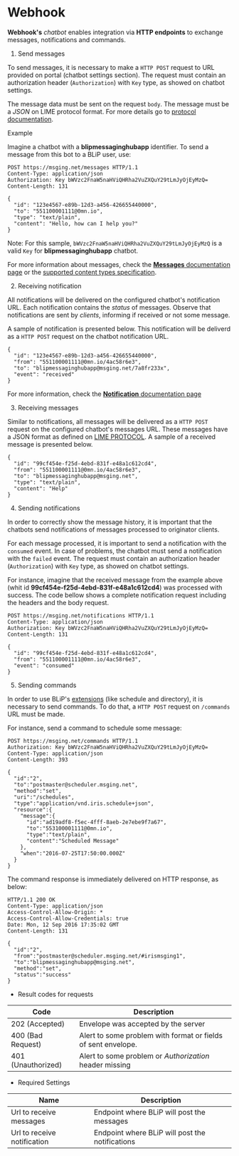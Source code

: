 # Webhook

**Webhook's** *chatbot* enables integration via **HTTP endpoints** to exchange messages, notifications and commands.

1. Send messages

To send messages, it is necessary to make a `HTTP POST` request to URL provided on portal (chatbot settings section). The request must contain an authorization header (`Authorization`) with `Key` type, as showed on chatbot settings.

The message data must be sent on the request `body`. The message must be a *JSON* on LIME protocol format. For more details go to [protocol documentation](http://limeprotocol.org/#message).

Example

Imagine a chatbot with a **blipmessaginghubapp** identifier. To send a message from this bot to a BLiP user, use:

```
POST https://msging.net/messages HTTP/1.1
Content-Type: application/json
Authorization: Key bWVzc2FnaW5naHViQHRha2VuZXQuY29tLmJyOjEyMzQ=
Content-Length: 131

{
  "id": "123e4567-e89b-12d3-a456-426655440000",
  "to": "551100001111@0mn.io",
  "type": "text/plain",
  "content": "Hello, how can I help you?"
}
```

Note: For this sample, `bWVzc2FnaW5naHViQHRha2VuZXQuY29tLmJyOjEyMzQ` is a valid `Key` for **blipmessaginghubapp** chatbot.

For more information about messages, check the [**Messages** documentation page](.#/docs/concepts/messages) or the [supported content types specification](.#/docs/content-types).

2. Receiving notification

All notifications will be delivered on the configured chatbot's notification URL. Each notification contains the _status_ of messages. Observe that notifications are sent by *clients*, informing if received or not some message.

A sample of notification is presented below. This notification will be deliverd as a `HTTP POST` request on the chatbot notification URL.

```
{
  "id": "123e4567-e89b-12d3-a456-426655440000",
  "from": "551100001111@0mn.io/4ac58r6e3",
  "to": "blipmessaginghubapp@msging.net/7a8fr233x",
  "event": "received"
}
```

For more information, check the [**Notification** documentation page](.#/docs/concepts/notifications)



3. Receiving messages

Similar to notifications, all messages will be delivered as a `HTTP POST` request on the configured chatbot's messages URL. These messages have a JSON format as defined on [LIME PROTOCOL](http://limeprotocol.org/#message). A sample of a received message is presented below.

```
{
  "id": "99cf454e-f25d-4ebd-831f-e48a1c612cd4",
  "from": "551100001111@0mn.io/4ac58r6e3",
  "to": "blipmessaginghubapp@msging.net",
  "type": "text/plain",
  "content": "Help"
}
```

4. Sending notifications

In order to correctly show the message history, it is important that the chatbots send notifications of messages processed to originator clients.

For each message processed, it is important to send a notification with the `consumed` event. In case of problems, the chatbot must send a notification with the `failed` event. The request must contain an authorization header (`Authorization`) with `Key` type, as showed on chatbot settings.

For instance, imagine that the received message from the example above (whit id **99cf454e-f25d-4ebd-831f-e48a1c612cd4**) was processed with success. The code bellow shows a complete notification request including the headers and the body request.
```
POST https://msging.net/notifications HTTP/1.1
Content-Type: application/json
Authorization: Key bWVzc2FnaW5naHViQHRha2VuZXQuY29tLmJyOjEyMzQ=
Content-Length: 131

{
  "id": "99cf454e-f25d-4ebd-831f-e48a1c612cd4",
  "from": "551100001111@0mn.io/4ac58r6e3",
  "event": "consumed"
}
```


5. Sending commands

In order to use BLiP's [extensions]() (like schedule and directory), it is necessary to send commands. To do that, a `HTTP POST` request on `/commands` URL must be made.

For instance, send a command to schedule some message:

```
POST https://msging.net/commands HTTP/1.1
Authorization: Key bWVzc2FnaW5naHViQHRha2VuZXQuY29tLmJyOjEyMzQ=
Content-Type: application/json
Content-Length: 393

{  
  "id":"2",
  "to":"postmaster@scheduler.msging.net",
  "method":"set",
  "uri":"/schedules",
  "type":"application/vnd.iris.schedule+json",
  "resource":{  
    "message":{  
      "id":"ad19adf8-f5ec-4fff-8aeb-2e7ebe9f7a67",
      "to":"553100001111@0mn.io",
      "type":"text/plain",
      "content":"Scheduled Message"
    },
    "when":"2016-07-25T17:50:00.000Z"
  }
}
```

The command response is immediately delivered on HTTP response, as below:

```
HTTP/1.1 200 OK
Content-Type: application/json
Access-Control-Allow-Origin: *
Access-Control-Allow-Credentials: true
Date: Mon, 12 Sep 2016 17:35:02 GMT
Content-Length: 131

{  
  "id":"2",
  "from":"postmaster@scheduler.msging.net/#irismsging1",
  "to":"blipmessaginghubapp@msging.net",
  "method":"set",
  "status":"success"
}

```

* Result codes for requests

| Code                | Description                                                                               |
|---------------------|-----------------------------------------------------------------------------------------  |
| 202 (Accepted)      | Envelope was accepted by the server                                                       |
| 400 (Bad Request)   | Alert to some problem with format or fields of sent envelope.                             |
| 401 (Unauthorized)  | Alert to some problem or *Authorization* header missing                                   |

* Required Settings

| Name                          | Description                                                                   |
|-------------------------------|-------------------------------------------------------------------------------|
| Url to receive messages       | Endpoint where BLiP will post the messages                                    |
| Url to receive notification   | Endpoint where BLiP will post the notifications                               |
